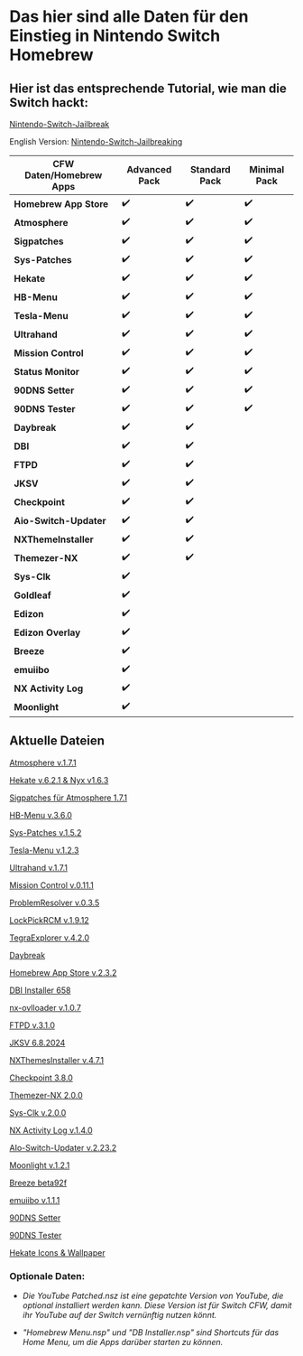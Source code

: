 # Das hier sind alle Daten für den Einstieg in Nintendo Switch Homebrew

## Hier ist das entsprechende Tutorial, wie man die Switch hackt:


[Nintendo-Switch-Jailbreak](https://github.com/Nico-Shock/Nintendo-Switch-Jailbreak)

English Version:
[Nintendo-Switch-Jailbreaking](https://github.com/Nico-Shock/Switch-Jailbreaking-Toturial)


| CFW Daten/Homebrew Apps       | Advanced Pack       | Standard Pack       | Minimal Pack        |
| ----------------------------- | ------------------- | ------------------- | ------------------- |
| **Homebrew App Store**        | ✔️                   | ✔️                   | ✔️                   |
| **Atmosphere**                | ✔️                   | ✔️                   | ✔️                   |
| **Sigpatches**                | ✔️                   | ✔️                   | ✔️                   |
| **Sys-Patches**               | ✔️                   | ✔️                   | ✔️                   |
| **Hekate**                    | ✔️                   | ✔️                   | ✔️                   |
| **HB-Menu**                   | ✔️                   | ✔️                   | ✔️                   |
| **Tesla-Menu**                | ✔️                   | ✔️                   | ✔️                   |
| **Ultrahand**                 | ✔️                   | ✔️                   | ✔️                   |
| **Mission Control**           | ✔️                   | ✔️                   | ✔️                   |
| **Status Monitor**            | ✔️                   | ✔️                   | ✔️                   |
| **90DNS Setter**              | ✔️                   | ✔️                   | ✔️                   |
| **90DNS Tester**              | ✔️                   | ✔️                   | ✔️                   |
| **Daybreak**                  | ✔️                   | ✔️                   |                     |
| **DBI**                       | ✔️                   | ✔️                   |                     |
| **FTPD**                      | ✔️                   | ✔️                   |                     |
| **JKSV**                      | ✔️                   | ✔️                   |                     |
| **Checkpoint**                | ✔️                   | ✔️                   |                     |
| **Aio-Switch-Updater**        | ✔️                   | ✔️                   |                     |
| **NXThemeInstaller**          | ✔️                   | ✔️                   |                     |
| **Themezer-NX**               | ✔️                   | ✔️                   |                     |
| **Sys-Clk**                   | ✔️                   |                     |                     |
| **Goldleaf**                  | ✔️                    |                    |                     |
| **Edizon**                    | ✔️                    |                  |                     |
| **Edizon Overlay**            | ✔️                   |                   |                     |
| **Breeze**                    | ✔️                   |                     |                     |
| **emuiibo**                   | ✔️                   |                     |                     |
| **NX Activity Log**           | ✔️                   |                     |                     |
| **Moonlight**                 | ✔️                   |                     |                     |


## Aktuelle Dateien

[Atmosphere v.1.7.1](https://github.com/Atmosphere-NX/Atmosphere/releases/tag/1.7.1)  

[Hekate v.6.2.1 & Nyx v1.6.3](https://github.com/CTCaer/hekate/releases/tag/v6.2.1)

[Sigpatches für Atmosphere 1.7.1](https://gbatemp.net/threads/sigpatches-for-atmosphere-hekate-fss0-fusee-package3.571543/)  

[HB-Menu v.3.6.0](https://github.com/switchbrew/nx-hbmenu/releases?page=1)

[Sys-Patches v.1.5.2](https://github.com/impeeza/sys-patch/releases/tag/v1.5.2)

[Tesla-Menu v.1.2.3](https://github.com/WerWolv/Tesla-Menu/releases/tag/v1.2.3)

[Ultrahand v.1.7.1](https://github.com/ppkantorski/Ultrahand-Overlay/releases/tag/v1.7.1)

[Mission Control v.0.11.1](https://github.com/ndeadly/MissionControl/releases/tag/v0.11.1)

[ProblemResolver v.0.3.5](https://github.com/Team-Neptune/CommonProblemResolver/releases/tag/v0.3.5)

[LockPickRCM v.1.9.12](https://github.com/Decscots/Lockpick_RCM/releases/tag/v1.9.12)

[TegraExplorer v.4.2.0](https://github.com/suchmememanyskill/TegraExplorer/releases/tag/4.2.0)

[Daybreak](https://github.com/Atmosphere-NX/Atmosphere/releases/tag/1.7.1)  

[Homebrew App Store v.2.3.2](https://github.com/fortheusers/hb-appstore/releases/tag/v2.3.2)  

[DBI Installer 658](https://github.com/rashevskyv/dbi/releases/tag/658)  

[nx-ovlloader v.1.0.7](https://github.com/WerWolv/nx-ovlloader/releases/tag/v1.0.7)

[FTPD v.3.1.0](https://github.com/mtheall/ftpd/releases/tag/v3.1.0)  

[JKSV 6.8.2024](https://github.com/J-D-K/JKSV/releases/tag/08%2F06%2F2024)  

[NXThemesInstaller v.4.7.1](https://github.com/exelix11/SwitchThemeInjector/releases/tag/v4.7.1)  

[Checkpoint 3.8.0](https://github.com/BernardoGiordano/Checkpoint/releases/tag/v3.8.0)  

[Themezer-NX 2.0.0](https://github.com/suchmememanyskill/themezer-nx/releases/tag/2.0.0)

[Sys-Clk v.2.0.0](https://github.com/retronx-team/sys-clk/releases/tag/2.0.0-rc)  

[NX Activity Log v.1.4.0](https://github.com/tallbl0nde/NX-Activity-Log/releases/tag/v1.4.0)  

[AIo-Switch-Updater v.2.23.2](https://github.com/HamletDuFromage/aio-switch-updater/releases/tag/2.23.2)

[Moonlight v.1.2.1](https://github.com/XITRIX/Moonlight-Switch/releases/tag/v1.2.1)

[Breeze beta92f](https://github.com/tomvita/Breeze-Beta/releases/tag/beta92f)

[emuiibo v.1.1.1](https://github.com/XorTroll/emuiibo/releases/tag/1.1.1)

[90DNS Setter](https://github.com/suchmememanyskill/switch-90dns-setter/releases)  

[90DNS Tester](https://github.com/meganukebmp/Switch_90DNS_tester/releases/)  

[Hekate Icons & Wallpaper](https://gbatemp.net/threads/hekate-custom-ini-icon-background-set.572786/)


### Optionale Daten:


- *Die YouTube Patched.nsz ist eine gepatchte Version von YouTube, die optional installiert werden kann. Diese Version ist für Switch CFW, damit ihr YouTube auf der Switch vernünftig nutzen könnt.*

- *"Homebrew Menu.nsp" und "DB Installer.nsp" sind Shortcuts für das Home Menu, um die Apps darüber starten zu können.*
